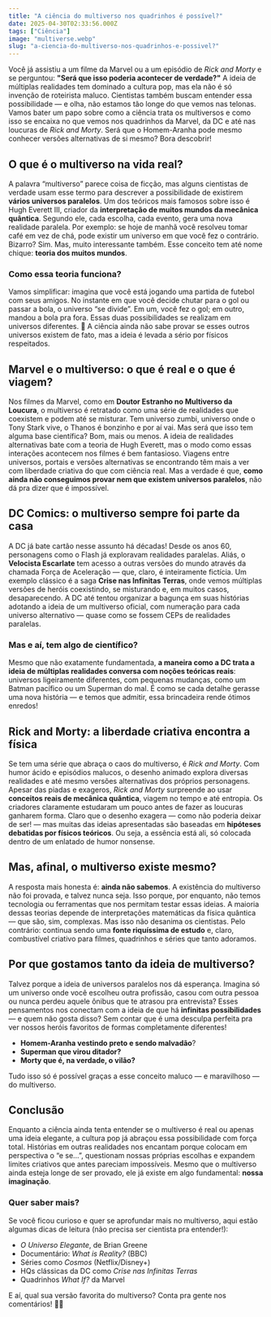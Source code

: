 ```yaml
---
title: "A ciência do multiverso nos quadrinhos é possível?"
date: 2025-04-30T02:33:56.000Z
tags: ["Ciência"]
image: "multiverse.webp"
slug: "a-ciencia-do-multiverso-nos-quadrinhos-e-possivel?"
---
```


Você já assistiu a um filme da Marvel ou a um episódio de *Rick and Morty* e se perguntou: **"Será que isso poderia acontecer de verdade?"** A ideia de múltiplas realidades tem dominado a cultura pop, mas ela não é só invenção de roteirista maluco. Cientistas também buscam entender essa possibilidade — e olha, não estamos tão longe do que vemos nas telonas. Vamos bater um papo sobre como a ciência trata os multiversos e como isso se encaixa no que vemos nos quadrinhos da Marvel, da DC e até nas loucuras de *Rick and Morty*. Será que o Homem-Aranha pode mesmo conhecer versões alternativas de si mesmo? Bora descobrir!

## O que é o multiverso na vida real?

A palavra “multiverso” parece coisa de ficção, mas alguns cientistas de verdade usam esse termo para descrever a possibilidade de existirem **vários universos paralelos**. Um dos teóricos mais famosos sobre isso é Hugh Everett III, criador da **interpretação de muitos mundos da mecânica quântica**. Segundo ele, cada escolha, cada evento, gera uma nova realidade paralela. Por exemplo: se hoje de manhã você resolveu tomar café em vez de chá, pode existir um universo em que você fez o contrário. Bizarro? Sim. Mas, muito interessante também. Esse conceito tem até nome chique: **teoria dos muitos mundos**.

### Como essa teoria funciona?

Vamos simplificar: imagina que você está jogando uma partida de futebol com seus amigos. No instante em que você decide chutar para o gol ou passar a bola, o universo “se divide”. Em um, você fez o gol; em outro, mandou a bola pra fora. Essas duas possibilidades se realizam em universos diferentes. 🤯 A ciência ainda não sabe provar se esses outros universos existem de fato, mas a ideia é levada a sério por físicos respeitados.

## Marvel e o multiverso: o que é real e o que é viagem?

Nos filmes da Marvel, como em **Doutor Estranho no Multiverso da Loucura**, o multiverso é retratado como uma série de realidades que coexistem e podem até se misturar. Tem universo zumbi, universo onde o Tony Stark vive, o Thanos é bonzinho e por aí vai. Mas será que isso tem alguma base científica? Bom, mais ou menos. A ideia de realidades alternativas bate com a teoria de Hugh Everett, mas o modo como essas interações acontecem nos filmes é bem fantasioso. Viagens entre universos, portais e versões alternativas se encontrando têm mais a ver com liberdade criativa do que com ciência real. Mas a verdade é que, **como ainda não conseguimos provar nem que existem universos paralelos**, não dá pra dizer que é impossível.

## DC Comics: o multiverso sempre foi parte da casa

A DC já bate cartão nesse assunto há décadas! Desde os anos 60, personagens como o Flash já exploravam realidades paralelas. Aliás, o **Velocista Escarlate** tem acesso a outras versões do mundo através da chamada Força de Aceleração — que, claro, é inteiramente fictícia. Um exemplo clássico é a saga **Crise nas Infinitas Terras**, onde vemos múltiplas versões de heróis coexistindo, se misturando e, em muitos casos, desaparecendo. A DC até tentou organizar a bagunça em suas histórias adotando a ideia de um multiverso oficial, com numeração para cada universo alternativo — quase como se fossem CEPs de realidades paralelas.

### Mas e aí, tem algo de científico?

Mesmo que não exatamente fundamentada, **a maneira como a DC trata a ideia de múltiplas realidades conversa com noções teóricas reais**: universos ligeiramente diferentes, com pequenas mudanças, como um Batman pacífico ou um Superman do mal. É como se cada detalhe gerasse uma nova história — e temos que admitir, essa brincadeira rende ótimos enredos!

## Rick and Morty: a liberdade criativa encontra a física

Se tem uma série que abraça o caos do multiverso, é *Rick and Morty*. Com humor ácido e episódios malucos, o desenho animado explora diversas realidades e até mesmo versões alternativas dos próprios personagens. Apesar das piadas e exageros, *Rick and Morty* surpreende ao usar **conceitos reais de mecânica quântica**, viagem no tempo e até entropia. Os criadores claramente estudaram um pouco antes de fazer as loucuras ganharem forma. Claro que o desenho exagera — como não poderia deixar de ser! — mas muitas das ideias apresentadas são baseadas em **hipóteses debatidas por físicos teóricos**. Ou seja, a essência está ali, só colocada dentro de um enlatado de humor nonsense.

## Mas, afinal, o multiverso existe mesmo?

A resposta mais honesta é: **ainda não sabemos**. A existência do multiverso não foi provada, e talvez nunca seja. Isso porque, por enquanto, não temos tecnologia ou ferramentas que nos permitam testar essas ideias. A maioria dessas teorias depende de interpretações matemáticas da física quântica — que são, sim, complexas. Mas isso não desanima os cientistas. Pelo contrário: continua sendo uma **fonte riquíssima de estudo** e, claro, combustível criativo para filmes, quadrinhos e séries que tanto adoramos.

## Por que gostamos tanto da ideia de multiverso?

Talvez porque a ideia de universos paralelos nos dá esperança. Imagina só um universo onde você escolheu outra profissão, casou com outra pessoa ou nunca perdeu aquele ônibus que te atrasou pra entrevista? Esses pensamentos nos conectam com a ideia de que há **infinitas possibilidades** — e quem não gosta disso? Sem contar que é uma desculpa perfeita pra ver nossos heróis favoritos de formas completamente diferentes!

*   **Homem-Aranha vestindo preto e sendo malvadão**?
*   **Superman que virou ditador?**
*   **Morty que é, na verdade, o vilão?**

Tudo isso só é possível graças a esse conceito maluco — e maravilhoso — do multiverso.

## Conclusão

Enquanto a ciência ainda tenta entender se o multiverso é real ou apenas uma ideia elegante, a cultura pop já abraçou essa possibilidade com força total. Histórias em outras realidades nos encantam porque colocam em perspectiva o “e se...”, questionam nossas próprias escolhas e expandem limites criativos que antes pareciam impossíveis. Mesmo que o multiverso ainda esteja longe de ser provado, ele já existe em algo fundamental: **nossa imaginação**.

### Quer saber mais?

Se você ficou curioso e quer se aprofundar mais no multiverso, aqui estão algumas dicas de leitura (não precisa ser cientista pra entender!):

*   *O Universo Elegante*, de Brian Greene
*   Documentário: *What is Reality?* (BBC)
*   Séries como *Cosmos* (Netflix/Disney+)
*   HQs clássicas da DC como *Crise nas Infinitas Terras*
*   Quadrinhos *What If?* da Marvel

E aí, qual sua versão favorita do multiverso? Conta pra gente nos comentários! 🌌👾